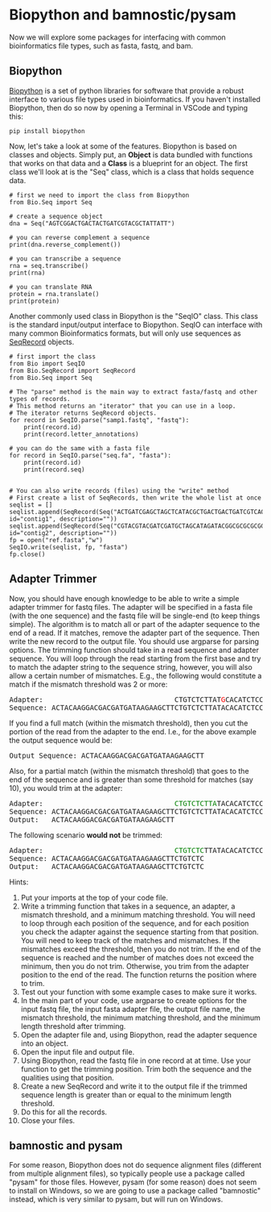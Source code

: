 # Biopython and bamnostic/pysam

Now we will explore some packages for interfacing with common bioinformatics file types, such as fasta, fastq, and bam. 

## Biopython

[Biopython](https://biopython.org/) is a set of python libraries for software that provide a robust interface to various file types used in bioinformatics. If you haven't installed Biopython, then do so now by opening a Terminal in VSCode and typing this:

	pip install biopython

Now, let's take a look at some of the features. Biopython is based on classes and objects. Simply put, an **Object** is data bundled with functions that works on that data and a **Class** is a blueprint for an object. The first class we'll look at is the "Seq" class, which is a class that holds sequence data.

```
# first we need to import the class from Biopython
from Bio.Seq import Seq

# create a sequence object
dna = Seq("AGTCGGACTGACTACTGATCGTACGCTATTATT")

# you can reverse complement a sequence
print(dna.reverse_complement())

# you can transcribe a sequence
rna = seq.transcribe()
print(rna)

# you can translate RNA
protein = rna.translate()
print(protein)
```

Another commonly used class in Biopython is the "SeqIO" class. This class is the standard input/output interface to Biopython. SeqIO can interface with many common Bioinformatics formats, but will only use sequences as [SeqRecord](https://biopython.org/docs/1.75/api/Bio.SeqRecord.html) objects.

```
# first import the class
from Bio import SeqIO
from Bio.SeqRecord import SeqRecord
from Bio.Seq import Seq

# The "parse" method is the main way to extract fasta/fastq and other types of records.
# This method returns an "iterator" that you can use in a loop.
# The iterator returns SeqRecord objects.
for record in SeqIO.parse("samp1.fastq", "fastq"):
    print(record.id)
    print(record.letter_annotations)

# you can do the same with a fasta file
for record in SeqIO.parse("seq.fa", "fasta"):
	print(record.id)
	print(record.seq)


# You can also write records (files) using the "write" method
# First create a list of SeqRecords, then write the whole list at once
seqlist = []
seqlist.append(SeqRecord(Seq("ACTGATCGAGCTAGCTCATACGCTGACTGACTGATCGTCAGATGTATATATGCTATGCTGTAGCTCGATCGTCA"), id="contig1", description=""))
seqlist.append(SeqRecord(Seq("CGTACGTACGATCGATGCTAGCATAGATACGGCGCGCGCGGCGCAGATCGATGACT"), id="contig2", description=""))
fp = open("ref.fasta","w")
SeqIO.write(seqlist, fp, "fasta")
fp.close()
```


## Adapter Trimmer

Now, you should have enough knowledge to be able to write a simple adapter trimmer for fastq files. The adapter will be specified in a fasta file (with the one sequence) and the fastq file will be single-end (to keep things simple). The algorithm is to match all or part of the adapter sequence to the end of a read. If it matches, remove the adapter part of the sequence. Then write the new record to the output file. You should use argparse for parsing options. The trimming function should take in a read sequence and adapter sequence. You will loop through the read starting from the first base and try to match the adapter string to the sequence string, however, you will also allow a certain number of mismatches. E.g., the following would constitute a match if the mismatch threshold was 2 or more:

<pre>
Adapter:                               CTGTCTCTTAT<span style="color: red">G</span>CACATCTCCGAGCCCACGAGA<span style="color: red">T</span>AACATCGCGCATCTCGTATGCCGT
Sequence: ACTACAAGGACGACGATGATAAGAAGCTTCTGTCTCTTATACACATCTCCGAGCCCACGAGACAACATCGCGCATCTCGTATGCCGTCTTCTGCTTGAATAAATCGGAA
</pre>

If you find a full match (within the mismatch threshold), then you cut the portion of the read from the adapter to the end. I.e., for the above example the output sequence would be:

<pre>
Output Sequence: ACTACAAGGACGACGATGATAAGAAGCTT
</pre>

Also, for a partial match (within the mismatch threshold) that goes to the end of the sequence and is greater than some threshold for matches (say 10), you would trim at the adapter:

<pre>
Adapter:                               <span style="color: green">CTGTCTCTTA</span>TACACATCTCCGAGCCCACGAGACAACATCGCGCATCTCGTATGCCGT
Sequence: ACTACAAGGACGACGATGATAAGAAGCTTCTGTCTCTTATACACATCTCCGAGCCCACGAGACAA
Output:   ACTACAAGGACGACGATGATAAGAAGCTT
</pre>

The following scenario **would not** be trimmed:

<pre>
Adapter:                               <span style="color: green">CTGTCTC</span>TTATACACATCTCCGAGCCCACGAGACAACATCGCGCATCTCGTATGCCGT
Sequence: ACTACAAGGACGACGATGATAAGAAGCTTCTGTCTC
Output:   ACTACAAGGACGACGATGATAAGAAGCTTCTGTCTC
</pre>

Hints:
1. Put your imports at the top of your code file.
1. Write a trimming function that takes in a sequence, an adapter, a mismatch threshold, and a minimum matching threshold. You will need to loop through each position of the sequence, and for each position you check the adapter against the sequence starting from that position. You will need to keep track of the matches and mismatches. If the mismatches exceed the threshold, then you do not trim. If the end of the sequence is reached and the number of matches does not exceed the minimum, then you do not trim. Otherwise, you trim from the adapter position to the end of the read. The function returns the position where to trim.
2. Test out your function with some example cases to make sure it works.
2. In the main part of your code, use argparse to create options for the input fastq file, the input fasta adapter file, the output file name, the mismatch threshold, the minimum matching threshold, and the minimum length threshold after trimming.
3. Open the adapter file and, using Biopython, read the adapter sequence into an object.
4. Open the input file and output file.
5. Using Biopython, read the fastq file in one record at at time. Use your function to get the trimming position. Trim both the sequence and the qualities using that position.
6. Create a new SeqRecord and write it to the output file if the trimmed sequence length is greater than or equal to the minimum length threshold.
7. Do this for all the records.
8. Close your files.


## bamnostic and pysam

For some reason, Biopython does not do sequence alignment files (different from multiple alignment files), so typically people use a package called "pysam" for those files. However, pysam (for some reason) does not seem to install on Windows, so we are going to use a package called "bamnostic" instead, which is very similar to pysam, but will run on Windows. 
